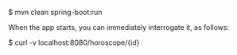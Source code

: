 

$ mvn clean spring-boot:run

When the app starts, you can immediately interrogate it, as follows:

$ curl -v localhost:8080/horoscope/{id}

